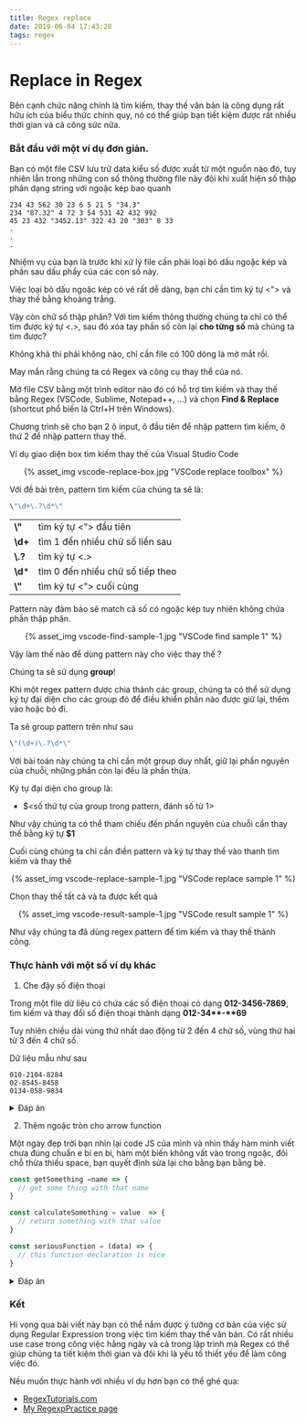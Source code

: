 ```yaml
---
title: Regex replace
date: 2019-06-04 17:43:28
tags: regex
---
```


# Replace in Regex

Bên cạnh chức năng chính là tìm kiếm, thay thế văn bản là công dụng rất hữu ích của biểu thức chính quy, nó có thể giúp bạn tiết kiệm được rất nhiều thời gian và cả công sức nữa.

### Bắt đầu với một ví dụ đơn giản.

Bạn có một file CSV lưu trữ data kiểu số được xuất từ một nguồn nào đó, tuy nhiên lẫn trong những con số thông thường file này đôi khi xuất hiện số thập phân dạng string với ngoặc kép bao quanh

```csv
234 43 562 30 23 6 5 21 5 "34.3"
234 "87.32" 4 72 3 54 531 42 432 992
45 23 432 "3452.13" 322 43 20 "303" 8 33
.
.
.
```
Nhiệm vụ của bạn là trước khi xử lý file cần phải loại bỏ dấu ngoặc kép và phần sau dấu phẩy của các con số này.

Việc loại bỏ dấu ngoặc kép có vẻ rất dễ dàng, bạn chỉ cần tìm ký tự <"> và thay thế bằng khoảng trắng.

Vậy còn chữ số thập phân? Với tìm kiếm thông thường chúng ta chỉ có thể tìm được ký tự <.>, sau đó xóa tay phần số còn lại **cho từng số** mà chúng ta tìm được?

Không khả thi phải không nào, chỉ cần file có 100 dòng là mờ mắt rồi.

May mắn rằng chúng ta có Regex và công cụ thay thể của nó.

Mở file CSV bằng một trình editor nào đó có hỗ trợ tìm kiếm và thay thế bằng Regex (VSCode, Sublime, Notepad++, ...) và chọn **Find & Replace** (shortcut phổ biến là Ctrl+H trên Windows).

Chương trình sẽ cho bạn 2 ô input, ô đầu tiên để nhập pattern tìm kiếm, ô thứ 2 để nhập pattern thay thế.

Ví dụ giao diện box tìm kiếm thay thế của Visual Studio Code
<p align="center">
{% asset_img vscode-replace-box.jpg "VSCode replace toolbox" %}
</p>

Với đề bài trên, pattern tìm kiếm của chúng ta sẽ là:

```js
\"\d+\.?\d*\"
```
|          |                                  |
|----------|--------------------------------- |
| **\\"**  | tìm ký tự <"> đầu tiên           |
| **\\d+** | tìm 1 đến nhiều chữ số liền sau  |
| **\\.?** | tìm ký tự <.>                    |
| **\\d*** | tìm 0 đến nhiều chữ số tiếp theo |
| **\\"**  | tìm ký tự <"> cuối cùng          |

Pattern này đảm bảo sẽ match cả số có ngoặc kép tuy nhiên không chứa phần thập phân.

<p align="center">
{% asset_img vscode-find-sample-1.jpg "VSCode find sample 1" %}
</p>

Vậy làm thế nào để dùng pattern này cho việc thay thế ?

Chúng ta sẽ sử dụng **group**!

Khi một regex pattern được chia thành các group, chúng ta có thể sử dụng ký tự đại diện cho các group đó để điều khiển phần nào được giữ lại, thêm vào hoặc bỏ đi.

Ta sẽ group pattern trên như sau

```js
\"(\d+)\.?\d*\"
```

Với bài toán này chúng ta chỉ cần một group duy nhất, giữ lại phần nguyên của chuỗi, những phần còn lại đều là phần thừa.

Ký tự đại diện cho group là:
+ $<số thứ tự của group trong pattern, đánh số từ 1>

Như vậy chúng ta có thể tham chiếu đến phần nguyên của chuỗi cần thay thế bằng ký tự **$1**

Cuối cùng chúng ta chỉ cần điền pattern và ký tự thay thế vào thanh tìm kiếm và thay thế

<p align="center">
{% asset_img vscode-replace-sample-1.jpg "VSCode replace sample 1" %}
</p>

Chọn thay thế tất cả và ta được kết quả

<p align="center">
{% asset_img vscode-result-sample-1.jpg "VSCode result sample 1" %}
</p>

Như vậy chúng ta đã dùng regex pattern để tìm kiếm và thay thế thành công.

### Thực hành với một số ví dụ khác

1. Che đậy số điện thoại

Trong một file dữ liệu có chứa các số điện thoại có dạng **012-3456-7869**, tìm kiếm và thay đổi số điện thoại thành dạng **012-34\*\*-\*\*69**

Tuy nhiên chiều dài vùng thứ nhất dao động từ 2 đến 4 chữ số, vùng thứ hai từ 3 đến 4 chữ số.

Dữ liệu mẫu như sau

```
010-2104-8284
02-8545-8458
0134-058-9834
```

<details>
  <summary>Đáp án</summary>
  <p>

|              |                                    |
|--------------|------------------------------------|
|Pattern       | (\d{2,4}-\d{1,2})(\d{2}-\d{2})(\d+)|
|Replace string| $1\*\*-\*\*$3                          |

</p></details>

2. Thêm ngoặc tròn cho arrow function

Một ngày đẹp trời bạn nhìn lại code JS của mình và nhìn thấy hàm mình viết chưa đúng chuẩn e bi en bi, hàm một biến không vất vào trong ngoặc, đôi chỗ thừa thiếu space, bạn quyết định sửa lại cho bằng bạn bằng bè.

```js
const getSomething =name => {
  // get some thing with that name
}

const calculateSomething = value  => {
  // return something with that value
}

const seriousFunction = (data) => {
  // this function declaration is nice
}
```

<details>
  <summary>Đáp án</summary>
  <p>

|              |                     |
|--------------|---------------------|
|Pattern       | =\s*([^\(\s]+)\s*=> |
|Replace string| =\s($1)\s=>         |

</p></details>

### Kết

Hi vọng qua bài viết này bạn có thể nắm được ý tưởng cơ bản của việc sử dụng Regular Expression trong việc tìm kiếm thay thể văn bản. Có rất nhiều use case trong công việc hằng ngày và cả trong lập trình mà Regex có thể giúp chúng ta tiết kiệm thời gian và đôi khi là yếu tố thiết yếu để làm công việc đó.

Nếu muốn thực hành với nhiều ví dụ hơn bạn có thể ghé qua:

+ [RegexTutorials.com](http://regextutorials.com)
+ [My RegexpPractice page](/regexp)
